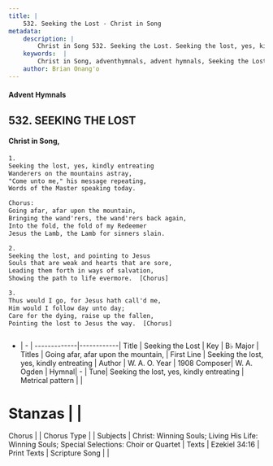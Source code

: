 ```yaml
---
title: |
    532. Seeking the Lost - Christ in Song
metadata:
    description: |
        Christ in Song 532. Seeking the Lost. Seeking the lost, yes, kindly entreating Wanderers on the mountains astray, "Come unto me," his message repeating, Words of the Master speaking today. Chorus: Going afar, afar upon the mountain, Bringing the wand'rers, the wand'rers back again, Into the fold, the fold of my Redeemer Jesus the Lamb, the Lamb for sinners slain.
    keywords:  |
        Christ in Song, adventhymnals, advent hymnals, Seeking the Lost, Seeking the lost, yes, kindly entreating. Going afar, afar upon the mountain,
    author: Brian Onang'o
---
```


#### Advent Hymnals
## 532. SEEKING THE LOST
####  Christ in Song,

```txt
1.
Seeking the lost, yes, kindly entreating
Wanderers on the mountains astray,
"Come unto me," his message repeating,
Words of the Master speaking today.

Chorus:
Going afar, afar upon the mountain,
Bringing the wand'rers, the wand'rers back again,
Into the fold, the fold of my Redeemer
Jesus the Lamb, the Lamb for sinners slain.

2.
Seeking the lost, and pointing to Jesus
Souls that are weak and hearts that are sore,
Leading them forth in ways of salvation,
Showing the path to life evermore.  [Chorus]

3.
Thus would I go, for Jesus hath call'd me,
Him would I follow day unto day;
Care for the dying, raise up the fallen,
Pointing the lost to Jesus the way.  [Chorus]



```

- |   -  |
-------------|------------|
Title | Seeking the Lost |
Key | B♭ Major |
Titles | Going afar, afar upon the mountain, |
First Line | Seeking the lost, yes, kindly entreating |
Author | W. A. O.
Year | 1908
Composer| W. A. Ogden |
Hymnal|  - |
Tune| Seeking the lost, yes, kindly entreating |
Metrical pattern | |
# Stanzas |  |
Chorus |  |
Chorus Type |  |
Subjects | Christ: Winning Souls; Living His Life: Winning Souls; Special Selections: Choir or Quartet |
Texts | Ezekiel 34:16 |
Print Texts | 
Scripture Song |  |
    
